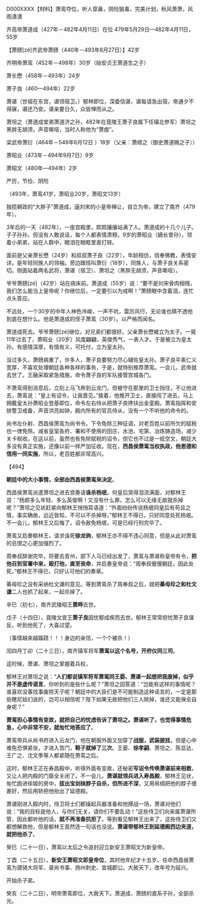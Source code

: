 D000XXXX【材料】萧鸾夺位，听人穿鼻，阴险狠毒，完美计划，秋风萧萧，风雨潇潇



齐高帝萧道成（427年－482年4月11日）在位	479年5月29日—482年4月11日，55岁

【萧赜[zé]齐武帝萧赜（440年－493年8月27日）】42岁

齐明帝萧鸾（452年－498年）30岁（始安贞王萧道生之子）

萧长懋（458年－493年）24岁

萧子良（460—494年）22岁

萧谌（世祖在东宫，谌领宿卫。）郁林即位，深委信谌，谌每请急出宿，帝通夕不得寐，谌还乃安。谌亲要日久，众皆惮而从之。

萧坦之（萧道成堂弟萧道济之孙，482年在竟陵王萧子良属下任镇北参军）萧坦之黑胖无胡须，声音嘶哑，当时人称他为“萧痖”。

梁武帝萧衍（464年－549年6月12日 ）18岁（父亲：萧顺之（御史萧道赐之子））

萧昭业（473年－494年9月7日）9岁

萧昭文（480年―494年）2岁

严厉，节俭、阴险

（493年，萧鸾41岁，萧昭业20岁，萧昭文13岁）



独揽朝政的“大胖子”萧道成，逼刘宋的小皇帝禅让，自立为帝，建立了南齐（479年）。

3年后的一天（482年），一座宫殿里，熙熙攘攘站满了人。萧道成的十几个儿子。子子孙孙。但没有人敢说话，每个人都表情肃穆。9岁的萧昭业（嫡长曾孙），领着小弟弟，站在人群中，眼泪在眼眶里直打转。

面前是父亲萧长懋（24岁）和叔叔萧子良（22岁），年龄相仿，信奉佛教，表情安详。是年轻同族人的领袖。旁边跟班叫萧衍（18岁），同族人，与萧子良关系密切。侧面站着两名武将，萧谌（宿卫）、萧坦之（黑胖无胡须，声音嘶哑）。

爷爷萧赜[zé]（42岁）站在病床前。萧道成（55岁）说：“要不是刘宋骨肉相残，我们怎么能当上皇帝呢？你继位后，一定要引以为戒啊！”萧赜眼中含着泪，连忙点头答应。

不远处，一个30岁的中年人神色冷峻，一声不吭，雷厉风行，无论谁也猜不透他到底在想什么。他是萧道成的侄子萧鸾（30岁）。以严格而闻名。

萧道成死去。爷爷萧赜[zé]继位，对兄弟们都很好。父亲萧长懋被立为太子。一晃11年过去了，萧昭业（20岁）风度翩翩，英俊秀气，一表人才。于是被立为皇太孙。有感情深厚，有情有义，可托付，立为皇太孙。

没过多久，萧赜病重了，许多人，萧子良要努力尽心辅佐皇太孙。萧子良平素仁义宽厚，不喜欢处理朝廷各种各样的事务，于是，就特别推荐萧鸾。一会儿，武帝就去世了。王融采取紧急措施，命令萧子良的军队接管宫城各门。

不萧鸾得到消息后，立刻上马飞奔到云龙门，但被守在那里的卫士挡住，不让他进去，萧鸾说：“皇上有诏令，让我晋见。”接着，他推开卫士，直接闯了进去，马上拥戴皇太孙萧昭业登基即位，命令左右侍从把萧子良搀扶出金銮殿。萧鸾指挥和安排警卫戒备，声音洪亮如钟，殿内所有的官员侍从，没有一个不听他的命令的。

尚书左仆射、西昌侯萧鸾为尚书令。下令免除三种征调，对老百姓以前所欠的赋税也一律免除。减省皇室各府、署和不使用的田庄、水池、宅第、冶炼铸造场，减少关卡税收。在这以前，虽然也有免除赋税的诏令，但它也不过是一纸空文，朝廷大多没有真正实施，还像以前一样严加征收。现在，**西昌侯萧鸾当权执政，他恩德和信用一同实施**，所以，老百姓都非常高兴。

【494】

**朝廷中的大小事情，全部由西昌侯萧鸾来决定**。

西昌侯萧鸾派遣萧坦之进去宫奏请**诛杀杨珉**，何皇后哭得泪流满面，对郁林王说：“杨郎多么年轻、多么英俊啊！又没有什么罪，怎么可以无缘无故就杀掉呢？”萧坦之见状赶紧向郁林王悄悄耳语道：“外面纷纷传说杨珉同皇后有苟且之情，事实确凿，远近皆知，不可以不杀掉呀。”郁林王不得已，只好同意处死杨珉。不一会儿，郁林王又后悔了，诏令赦免杨珉，可是已经行刑完毕了。

萧鸾又启奏郁林王，请求诛死**徐龙驹**，郁林王亦不得不违心同意，但是从此对萧鸾的忌恨之心更加强烈了。

周奉叔辞谢完毕，将要去青州，部下人马已经出发了，萧鸾与萧谌称皇帝有令，**把他召到官署中来，殴打他，直至丧命**，并启奏皇帝说：“周奉叔傲慢朝廷，因此处死。”郁林王不得已，只好认可他们的奏章。

綦毋珍之没有采纳杜文谦的意见。等到萧鸾杀了周奉叔之后，就把**綦毋珍之和杜文谦**二人也抓了起来，一起杀掉了。

辛巳（初七），南齐武陵昭王**萧晔**去世。

戊子（十四日），竟陵文宣王**萧子良**因忧郁成疾而去世。郁林王常常担忧萧子良谋反，听到他死了，大喜过望。

（事情越来越蹊跷！！！身边的亲信，一个个被杀！）

闰四月丁卯（二十三日），南齐镇军将军**萧鸾以这个名号，开府仪同三司**。

这时候，萧谌、萧坦之掌握着兵权，

郁林王对萧坦之说：“**人们都说镇军将军萧鸾同王晏、萧谌一起想把我废掉，似乎并不是虚传谣言**。你听到的是些什么呢？”萧坦之回答道：“岂能有这样的事情呢？谁喜欢没事找事废除天子呢？朝廷中的大臣们是不可能制造这种谣言的，一定是那些瞎尼姑们说的，岂可以相信呢？陛下如果无故把他们三人除掉，谁还又能保全自身呢？”

**萧鸾担心事情有变故，就把自己的忧虑告诉了萧坦之。萧谌听了，也觉得事情危急，心中非常不安，就匆忙地答应了**。

萧鸾带兵从尚书府进入云龙门，他在朝服外面又加穿了**战服，武装披挂**，但是心中难免恐惧紧张，才进入宫门，**鞋子就掉了三次**。王晏、**徐孝嗣**、萧坦之、陈显达、王广之、沈文季等人都紧随在萧鸾之后。

这时，郁林王正在寿昌殿中，听得外面有变故，还秘密**写诏令传唤萧谌前来相救**，又让人把内殿的门窗全关闭了。不一会儿，**萧谌就领兵进入寿昌殿**，郁林王见状，匆忙跑进徐姬的房中，**拔出宝剑抹脖子自杀，但所进不深**，又用帛绸把他的脖子缠裹好，然后用轿把他抬出了延德殿。

萧谌刚进入殿内时，侍卫将士们都操起兵器准备和他搏战一场，萧谌对他们说：“我的目标是他人，与你们无关，请你们不要乱动！”这些侍卫们向来属萧谌所管，因此都听他的话，**就不再准备抗拒了**。等到看见郁林王出来了，这些侍卫们又都想解救他，但是郁林王竟然连一句话也没说。**萧谌带郁林王到延德殿西边夹道，就把他杀了**。

癸巳（二十一日），萧鸾以太后之令追封迎立新安王萧昭文为新皇帝。

丁酉（二十五日），**新安王萧昭文即皇帝位**，其时他年纪才十五岁。任命西昌侯萧鸾为骠骑大将军、录尚书事、扬州刺史、宣城郡公。大赦天下，改年号为延兴。

开始杀子弟。

癸亥（二十二日），明帝萧鸾即位，大赦天下。萧道成、萧赜的直系子孙，全部杀光。







